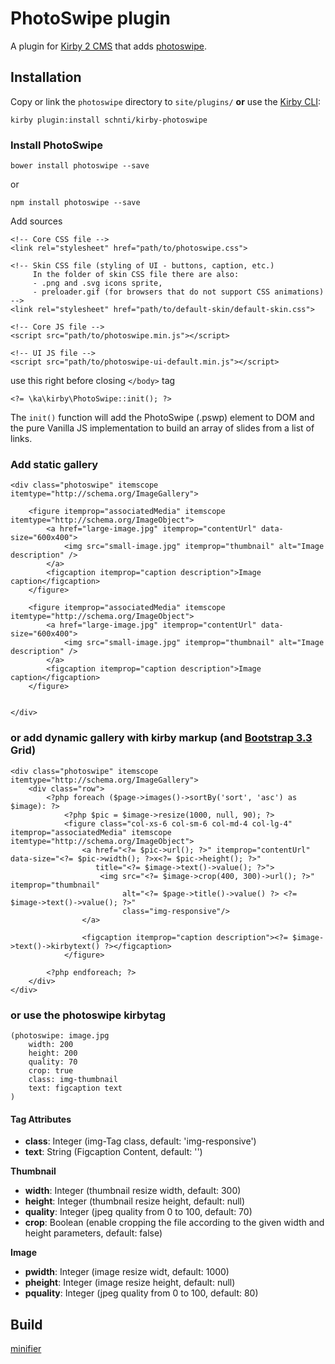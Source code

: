 # PhotoSwipe plugin

A plugin for [Kirby 2 CMS](http://getkirby.com) that adds [photoswipe](http://photoswipe.com/).

## Installation

Copy or link the `photoswipe` directory to `site/plugins/` **or** use the [Kirby CLI](https://github.com/getkirby/cli):

```
kirby plugin:install schnti/kirby-photoswipe
```

### Install PhotoSwipe

```
bower install photoswipe --save
```
or
```
npm install photoswipe --save
```

Add sources

```
<!-- Core CSS file -->
<link rel="stylesheet" href="path/to/photoswipe.css"> 

<!-- Skin CSS file (styling of UI - buttons, caption, etc.)
     In the folder of skin CSS file there are also:
     - .png and .svg icons sprite, 
     - preloader.gif (for browsers that do not support CSS animations) -->
<link rel="stylesheet" href="path/to/default-skin/default-skin.css"> 

<!-- Core JS file -->
<script src="path/to/photoswipe.min.js"></script> 

<!-- UI JS file -->
<script src="path/to/photoswipe-ui-default.min.js"></script> 
```

use this right before closing `</body>` tag

```
<?= \ka\kirby\PhotoSwipe::init(); ?>
```

The `init()` function will add the PhotoSwipe (.pswp) element to DOM and the pure Vanilla JS implementation to build an array of slides from a list of links.

### Add static gallery
```
<div class="photoswipe" itemscope itemtype="http://schema.org/ImageGallery">

    <figure itemprop="associatedMedia" itemscope itemtype="http://schema.org/ImageObject">
        <a href="large-image.jpg" itemprop="contentUrl" data-size="600x400">
            <img src="small-image.jpg" itemprop="thumbnail" alt="Image description" />
        </a>
        <figcaption itemprop="caption description">Image caption</figcaption>
    </figure>

    <figure itemprop="associatedMedia" itemscope itemtype="http://schema.org/ImageObject">
        <a href="large-image.jpg" itemprop="contentUrl" data-size="600x400">
            <img src="small-image.jpg" itemprop="thumbnail" alt="Image description" />
        </a>
        <figcaption itemprop="caption description">Image caption</figcaption>
    </figure>


</div>
```

### or add dynamic gallery with kirby markup (and [Bootstrap 3.3](https://getbootstrap.com/docs/3.3/) Grid)

```
<div class="photoswipe" itemscope itemtype="http://schema.org/ImageGallery">
    <div class="row">
        <?php foreach ($page->images()->sortBy('sort', 'asc') as $image): ?>
            <?php $pic = $image->resize(1000, null, 90); ?>
            <figure class="col-xs-6 col-sm-6 col-md-4 col-lg-4" itemprop="associatedMedia" itemscope itemtype="http://schema.org/ImageObject">
                <a href="<?= $pic->url(); ?>" itemprop="contentUrl" data-size="<?= $pic->width(); ?>x<?= $pic->height(); ?>"
                   title="<?= $image->text()->value(); ?>">
                    <img src="<?= $image->crop(400, 300)->url(); ?>" itemprop="thumbnail"
                         alt="<?= $page->title()->value() ?> <?= $image->text()->value(); ?>"
                         class="img-responsive"/>
                </a>
                
                <figcaption itemprop="caption description"><?= $image->text()->kirbytext() ?></figcaption>
            </figure>

        <?php endforeach; ?>
    </div>
</div>
```

### or use the photoswipe kirbytag

```
(photoswipe: image.jpg
    width: 200
    height: 200
    quality: 70
    crop: true
    class: img-thumbnail
    text: figcaption text
)
```

#### Tag Attributes

* **class**: Integer (img-Tag class, default: 'img-responsive')
* **text**: String (Figcaption Content, default: '')

**Thumbnail**
 * **width**: Integer (thumbnail resize width, default: 300)
 * **height**: Integer (thumbnail resize height, default: null)
 * **quality**: Integer (jpeg quality from 0 to 100, default: 70)
 * **crop**: Boolean (enable cropping the file according to the given width and height parameters, default: false)
 
**Image**
 * **pwidth**: Integer (image resize widt, default: 1000)
 * **pheight**: Integer (image resize height, default: null)
 * **pquality**: Integer (jpeg quality from 0 to 100, default: 80)
 
## Build
[minifier](https://kangax.github.io/html-minifier/)